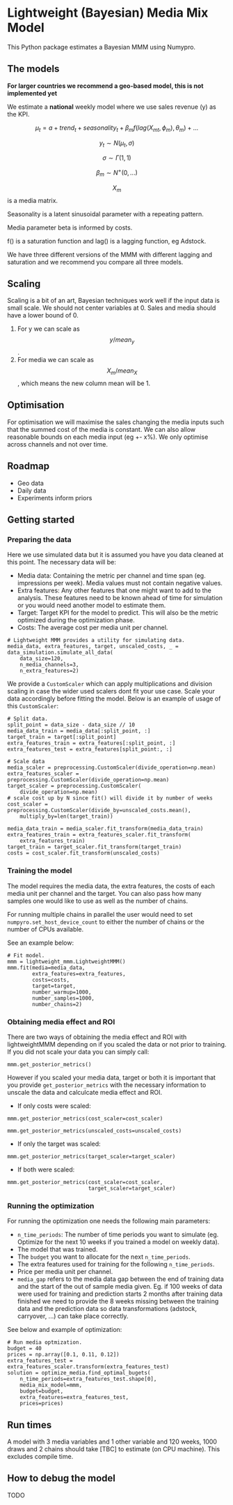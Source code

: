 # Lightweight (Bayesian) Media Mix Model

This Python package estimates a Bayesian MMM using Numypro.

## The models

**For larger countries we recommend a geo-based model, this is not implemented
yet**

We estimate a **national** weekly model where we use sales revenue (y) as the KPI.

$$\mu_t = a + trend_t + seasonality_t + \beta_m f(lag(X_{mt}, \phi_m), \theta_m) + ...$$

$$y_t \sim N(\mu_t, \sigma)$$

$$\sigma \sim \Gamma(1, 1)$$

$$\beta_m \sim N^+(0, ...)$$

$$X_m$$ is a media matrix.

Seasonality is a latent sinusoidal parameter with a repeating pattern.

Media parameter beta is informed by costs.

f() is a saturation function and lag() is a lagging function, eg Adstock.

We have three different versions of the MMM with different lagging and
saturation and we recommend you compare all three models.

## Scaling

Scaling is a bit of an art, Bayesian techniques work well if the input data is
small scale. We should not center variables at 0. Sales and media should have a
lower bound of 0.

1. For y we can scale as $$y / mean_y$$.
2. For media we can scale as $$X_m / mean_X$$, which means the new column
mean will be 1.

## Optimisation

For optimisation we will maximise the sales changing the media inputs such that
the summed cost of the media is constant. We can also allow reasonable bounds
on each media input (eg +- x%). We only optimise across channels and not over
time.

## Roadmap

- Geo data
- Daily data
- Experiments inform priors

## Getting started

### Preparing the data
Here we use simulated data but it is assumed you have you data cleaned at this
point. The necessary data will be:

- Media data: Containing the metric per channel and time span (eg. impressions
  per week). Media values must not contain negative values.
- Extra features: Any other features that one might want to add to the analysis.
  These features need to be known ahead of time for simulation or you would need
  another model to estimate them.
- Target: Target KPI for the model to predict. This will also be the metric
  optimized during the optimization phase.
- Costs: The average cost per media unit per channel.

```
# Lightweight MMM provides a utility for simulating data.
media_data, extra_features, target, unscaled_costs, _ = data_simulation.simulate_all_data(
    data_size=120,
    n_media_channels=3,
    n_extra_features=2)
```

We provide a `CustomScaler` which can apply multiplications and division scaling
in case the wider used scalers dont fit your use case. Scale your data
accordingly before fitting the model.
Below is an example of usage of this `CustomScaler`:

```
# Split data.
split_point = data_size - data_size // 10
media_data_train = media_data[:split_point, :]
target_train = target[:split_point]
extra_features_train = extra_features[:split_point, :]
extra_features_test = extra_features[split_point:, :]

# Scale data
media_scaler = preprocessing.CustomScaler(divide_operation=np.mean)
extra_features_scaler = preprocessing.CustomScaler(divide_operation=np.mean)
target_scaler = preprocessing.CustomScaler(
    divide_operation=np.mean)
# scale cost up by N since fit() will divide it by number of weeks
cost_scaler = preprocessing.CustomScaler(divide_by=unscaled_costs.mean(),
    multiply_by=len(target_train))

media_data_train = media_scaler.fit_transform(media_data_train)
extra_features_train = extra_features_scaler.fit_transform(
    extra_features_train)
target_train = target_scaler.fit_transform(target_train)
costs = cost_scaler.fit_transform(unscaled_costs)
```

### Training the model

The model requires the media data, the extra features, the costs of each media
unit per channel and the target. You can also pass how many samples one would
like to use as well as the number of chains. 

For running multiple chains in parallel the user would need to set `numpyro.set_host_device_count` to either the number of chains or the number of CPUs available.

See an example below:

```
# Fit model.
mmm = lightweight_mmm.LightweightMMM()
mmm.fit(media=media_data,
        extra_features=extra_features,
        costs=costs,
        target=target,
        number_warmup=1000,
        number_samples=1000,
        number_chains=2)
```

### Obtaining media effect and ROI

There are two ways of obtaining the media effect and ROI with lightweightMMM
depending on if you scaled the data or not prior to training. If you did not
scale your data you can simply call:
```
mmm.get_posterior_metrics()
```
However if you scaled your media data, target or both it is important that you
provide `get_posterior_metrics` with the necessary information to unscale the
data and calculcate media effect and ROI.

- If only costs were scaled:

```
mmm.get_posterior_metrics(cost_scaler=cost_scaler)

mmm.get_posterior_metrics(unscaled_costs=unscaled_costs)
```

- If only the target was scaled:

```
mmm.get_posterior_metrics(target_scaler=target_scaler)
```

- If both were scaled:

```
mmm.get_posterior_metrics(cost_scaler=cost_scaler,
                          target_scaler=target_scaler)
```

### Running the optimization

For running the optimization one needs the following main parameters:

- `n_time_periods`: The number of time periods you want to simulate (eg. Optimize
  for the next 10 weeks if you trained a model on weekly data).
- The model that was trained.
- The `budget` you want to allocate for the next `n_time_periods`.
- The extra features used for training for the following `n_time_periods`.
- Price per media unit per channel.
- `media_gap` refers to the media data gap between the end of training data and 
  the start of the out of sample media given. Eg. if 100 weeks of data were used 
  for training and prediction starts 2 months after training data finished we 
  need to provide the 8 weeks missing between the training data and the 
  prediction data so data transformations (adstock, carryover, ...) can take 
  place correctly.

See below and example of optimization:

```
# Run media optmization.
budget = 40
prices = np.array([0.1, 0.11, 0.12])
extra_features_test = extra_features_scaler.transform(extra_features_test)
solution = optimize_media.find_optimal_bugets(
    n_time_periods=extra_features_test.shape[0],
    media_mix_model=mmm,
    budget=budget,
    extra_features=extra_features_test,
    prices=prices)
```

## Run times

A model with 3 media variables and 1 other variable and 120 weeks, 1000 draws
and 2 chains should take [TBC] to estimate (on CPU machine). This
excludes compile time.

## How to debug the model

TODO
